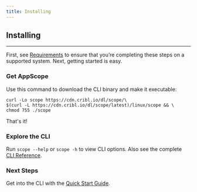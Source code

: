 ```yaml
---
title: Installing
---
```


## Installing
---

First, see [Requirements](/docs/requirements) to ensure that you’re completing these steps on a supported system. Next, getting started is easy.

### Get AppScope

Use this command to download the CLI binary and make it executable:

```
curl -Lo scope https://cdn.cribl.io/dl/scope/\
$(curl -L https://cdn.cribl.io/dl/scope/latest)/linux/scope && \
chmod 755 ./scope
```

That's it!


### Explore the CLI

Run `scope --help` or `scope -h` to view CLI options. Also see the complete [CLI Reference](/docs/cli-reference).



### Next Steps

Get into the CLI with the [Quick Start Guide](/docs/quick-start-guide).